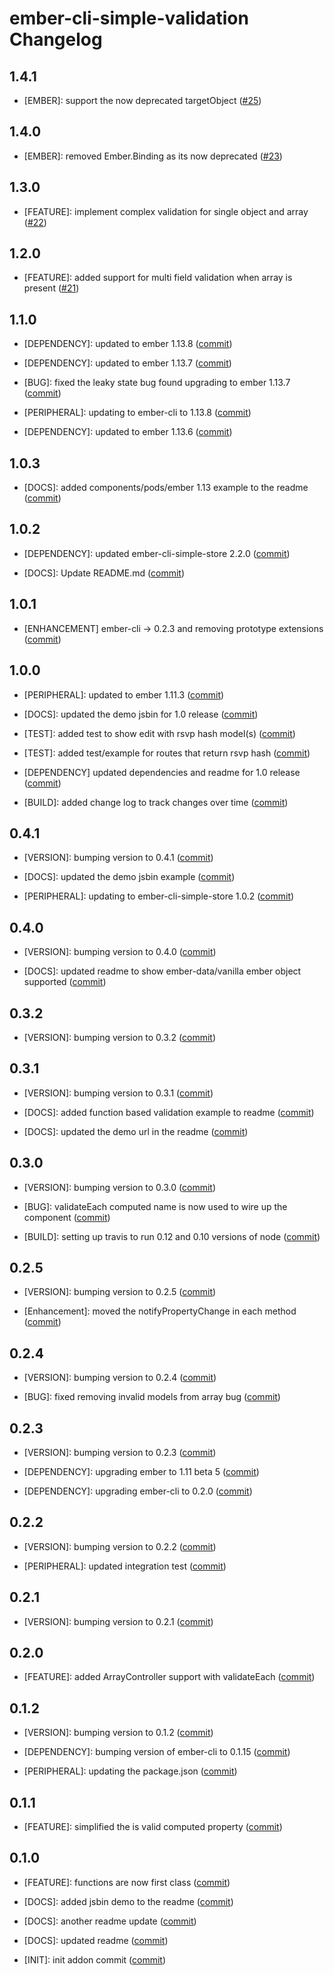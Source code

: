ember-cli-simple-validation Changelog
==============================

1.4.1
-----

* [EMBER]: support the now deprecated targetObject
  ([#25](https://github.com/toranb/ember-cli-simple-validation/pull/25))


1.4.0
-----

* [EMBER]: removed Ember.Binding as its now deprecated
  ([#23](https://github.com/toranb/ember-cli-simple-validation/pull/23))


1.3.0
-----

* [FEATURE]: implement complex validation for single object and array
  ([#22](https://github.com/toranb/ember-cli-simple-validation/pull/22))


1.2.0
-----

* [FEATURE]: added support for multi field validation when array is present
  ([#21](https://github.com/toranb/ember-cli-simple-validation/pull/21))


1.1.0
-----

* [DEPENDENCY]: updated to ember 1.13.8
  ([commit](https://github.com/toranb/ember-cli-simple-validation/commit/a196795e14aaa121228e4acd992bc97e24b04e38))

* [DEPENDENCY]: updated to ember 1.13.7
  ([commit](https://github.com/toranb/ember-cli-simple-validation/commit/49933b4604ac0b497455b3d0a17d6a74f4207ac1))

* [BUG]: fixed the leaky state bug found upgrading to ember 1.13.7
  ([commit](https://github.com/toranb/ember-cli-simple-validation/commit/ae89493bc0dee1faa579e9ea7ab94c265426df55))

* [PERIPHERAL]: updating to ember-cli to 1.13.8
  ([commit](https://github.com/toranb/ember-cli-simple-validation/commit/036bef65db9ed425ae9cd519bb66bf7cbd5cbdb6))

* [DEPENDENCY]: updated to ember 1.13.6
  ([commit](https://github.com/toranb/ember-cli-simple-validation/commit/0cda9d5619e496a1495fa2b41cb881715937b632))


1.0.3
-----

* [DOCS]: added components/pods/ember 1.13 example to the readme
  ([commit](https://github.com/toranb/ember-cli-simple-validation/commit/ee5b9a66d89a33c77ed185b2e8b1b314674b7ca4))


1.0.2
-----

* [DEPENDENCY]: updated ember-cli-simple-store 2.2.0 
  ([commit](https://github.com/toranb/ember-cli-simple-validation/commit/0740bba4c213baac7826dc7ca2f338c5eab03615))

* [DOCS]: Update README.md
  ([commit](https://github.com/toranb/ember-cli-simple-validation/pull/7))


1.0.1
-----

* [ENHANCEMENT] ember-cli -> 0.2.3 and removing prototype extensions
  ([commit](https://github.com/toranb/ember-cli-simple-validation/pull/5))


1.0.0
-----

* [PERIPHERAL]: updated to ember 1.11.3
  ([commit](https://github.com/toranb/ember-cli-simple-validation/commit/72a188b0720e1befd1fba76535c34892925bbe88))

* [DOCS]: updated the demo jsbin for 1.0 release
  ([commit](https://github.com/toranb/ember-cli-simple-validation/commit/2dbab5095943f7e46bc293bd1900629b58049af2))

* [TEST]: added test to show edit with rsvp hash model(s)
  ([commit](https://github.com/toranb/ember-cli-simple-validation/commit/e489b40afbd84bba9599b3c830d97c66c7bf2ead))

* [TEST]: added test/example for routes that return rsvp hash
  ([commit](https://github.com/toranb/ember-cli-simple-validation/commit/404999beec51699e150bddcd7943afaf5d5e3b58))

* [DEPENDENCY] updated dependencies and readme for 1.0 release
  ([commit](https://github.com/toranb/ember-cli-simple-validation/commit/91d333708f3585e23271f94c3b862afa3e88d7eb))

* [BUILD]: added change log to track changes over time
  ([commit](https://github.com/toranb/ember-cli-simple-validation/commit/a372bafcc76f5449bbd4520ce55e3144bc9dfc30))


0.4.1
-----

* [VERSION]: bumping version to 0.4.1
  ([commit](https://github.com/toranb/ember-cli-simple-validation/commit/1a59da241686ee4a22b4c6a92b444589fab78b1e))

* [DOCS]: updated the demo jsbin example
  ([commit](https://github.com/toranb/ember-cli-simple-validation/commit/b5b746b925baef0f45c1ce0ea0f71dcc28c1fff8))

* [PERIPHERAL]: updating to ember-cli-simple-store 1.0.2
  ([commit](https://github.com/toranb/ember-cli-simple-validation/commit/1c32b5c029c74b62e3439e976a621ae69a1ba5b9))


0.4.0
-----

* [VERSION]: bumping version to 0.4.0
  ([commit](https://github.com/toranb/ember-cli-simple-validation/commit/16fdbaf27618295aa9368d88cd16a549c856b85a))

* [DOCS]: updated readme to show ember-data/vanilla ember object supported
  ([commit](https://github.com/toranb/ember-cli-simple-validation/commit/57bc9ad5904b3a014aad8dd8d149c32fb957ce25))


0.3.2
-----

* [VERSION]: bumping version to 0.3.2
  ([commit](https://github.com/toranb/ember-cli-simple-validation/commit/fd96e6ea05cdcee0be45345eb7389e5f1aa5f454))


0.3.1
-----

* [VERSION]: bumping version to 0.3.1
  ([commit](https://github.com/toranb/ember-cli-simple-validation/commit/aa026e767164bbd3450b201affeb13c698597be0))

* [DOCS]: added function based validation example to readme
  ([commit](https://github.com/toranb/ember-cli-simple-validation/commit/139d0d8d0046c71b7523004b6c53517383960f2a))

* [DOCS]: updated the demo url in the readme
  ([commit](https://github.com/toranb/ember-cli-simple-validation/commit/791e3cfd75bc8d20a9308776e83809384a8d21c6))


0.3.0
-----

* [VERSION]: bumping version to 0.3.0
  ([commit](https://github.com/toranb/ember-cli-simple-validation/commit/0cfeab1c88b07c3122febd473ca3d763ea7456a0))

* [BUG]: validateEach computed name is now used to wire up the component
  ([commit](https://github.com/toranb/ember-cli-simple-validation/commit/bc22e214a1caaeb06ff9a2ddf5bd1fa9edadf495))

* [BUILD]: setting up travis to run 0.12 and 0.10 versions of node
  ([commit](https://github.com/toranb/ember-cli-simple-validation/commit/78684cfd8c3c0864e77015f2e5e6f86bf50df223))


0.2.5
-----

* [VERSION]: bumping version to 0.2.5
  ([commit](https://github.com/toranb/ember-cli-simple-validation/commit/d3a7e7b750ccc5daed5fe1f56bccbd2d4dd9686b))

* [Enhancement]: moved the notifyPropertyChange in each method
  ([commit](https://github.com/toranb/ember-cli-simple-validation/commit/dfb55dcd0fd562f4dcfac1b205252dffe6b29f40))


0.2.4
-----

* [VERSION]: bumping version to 0.2.4
  ([commit](https://github.com/toranb/ember-cli-simple-validation/commit/3d95f1e9a593c08a7b51f90d6e96e0ac3454ba36))

* [BUG]: fixed removing invalid models from array bug
  ([commit](https://github.com/toranb/ember-cli-simple-validation/commit/2e81714fdfb87b7d3ae4c12b8a952895f8fcc177))


0.2.3
-----

* [VERSION]: bumping version to 0.2.3
  ([commit](https://github.com/toranb/ember-cli-simple-validation/commit/c9120a3d5cedcdc375d5dcfb03030f9ab496e5a8))

* [DEPENDENCY]: upgrading ember to 1.11 beta 5
  ([commit](https://github.com/toranb/ember-cli-simple-validation/commit/ee6c4a2111fd8d3077e5ae9e457375c9c6902c13))

* [DEPENDENCY]: upgrading ember-cli to 0.2.0
  ([commit](https://github.com/toranb/ember-cli-simple-validation/commit/2bad402db13a5a46e2bb7723c93534c329bd3346))


0.2.2
-----

* [VERSION]: bumping version to 0.2.2
  ([commit](https://github.com/toranb/ember-cli-simple-validation/commit/51d576ac800b66cc3a6776199451c826fcf0da70))

* [PERIPHERAL]: updated integration test
  ([commit](https://github.com/toranb/ember-cli-simple-validation/commit/0d3f39605290bd7d6811f84d5ebdd0923607c7d2))


0.2.1
-----

* [VERSION]: bumping version to 0.2.1
  ([commit](https://github.com/toranb/ember-cli-simple-validation/commit/b4d5a9e337c8d1f4dbde507d7fce50ad11f75fa8))


0.2.0
-----

* [FEATURE]: added ArrayController support with validateEach
  ([commit](https://github.com/toranb/ember-cli-simple-validation/commit/e5dd6fc667988aedcd30bb87e82a7bd02d62dea3))


0.1.2
-----

* [VERSION]: bumping version to 0.1.2
  ([commit](https://github.com/toranb/ember-cli-simple-validation/commit/0a7ada27186b851ddf38595b43a1c8b27f3aec82))

* [DEPENDENCY]: bumping version of ember-cli to 0.1.15
  ([commit](https://github.com/toranb/ember-cli-simple-validation/commit/d11093d1d8e67a8e2ff802f8e51e368c5fd3a8bf))

* [PERIPHERAL]: updating the package.json
  ([commit](https://github.com/toranb/ember-cli-simple-validation/commit/b47f7d1e5e8ad468502097810ae67926a76f26b7))


0.1.1
-----

* [FEATURE]: simplified the is valid computed property
  ([commit](https://github.com/toranb/ember-cli-simple-validation/commit/a3e50c61dfd963aadcb659e656dbb4ed0cc0fc53))


0.1.0
-----

* [FEATURE]: functions are now first class
  ([commit](https://github.com/toranb/ember-cli-simple-validation/commit/b6823deec3567c9fbc01a3e27e6b156055f79294))

* [DOCS]: added jsbin demo to the readme
  ([commit](https://github.com/toranb/ember-cli-simple-validation/commit/9f069a2a10db17b55229cd3cddc129e4fc7168f4))

* [DOCS]: another readme update
  ([commit](https://github.com/toranb/ember-cli-simple-validation/commit/220834493c6d42cc711da2425bf4db6a80bb0f54))

* [DOCS]: updated readme
  ([commit](https://github.com/toranb/ember-cli-simple-validation/commit/dc5f9acc57b36ed38a6bff161d606ee638645feb))

* [INIT]: init addon commit
  ([commit](https://github.com/toranb/ember-cli-simple-validation/commit/7ce9b715fa9a8cd038fd1ef00614db5a5e6d5959))
